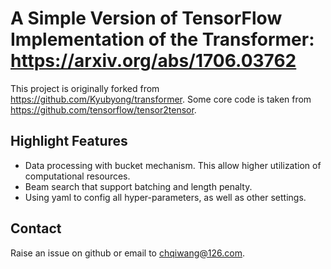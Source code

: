 # A Simple Version of TensorFlow Implementation of the Transformer: <https://arxiv.org/abs/1706.03762>

This project is originally forked from <https://github.com/Kyubyong/transformer>.
Some core code is taken from <https://github.com/tensorflow/tensor2tensor>.

## Highlight Features
- Data processing with bucket mechanism. This allow higher utilization of computational resources.
- Beam search that support batching and length penalty.
- Using yaml to config all hyper-parameters, as well as other settings.

## Contact
Raise an issue on github or email to <chqiwang@126.com>.
